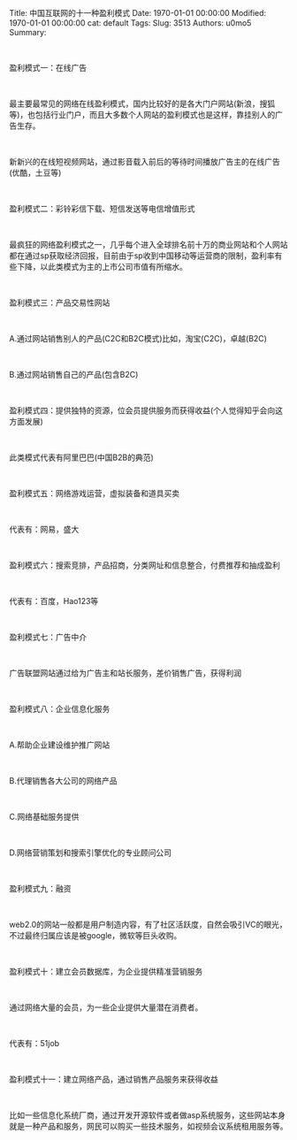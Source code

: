 Title: 中国互联网的十一种盈利模式
Date: 1970-01-01 00:00:00
Modified: 1970-01-01 00:00:00
cat: default
Tags: 
Slug: 3513
Authors: u0mo5 
Summary: 



 

盈利模式一：在线广告

 

最主要最常见的网络在线盈利模式，国内比较好的是各大门户网站(新浪，搜狐等)，也包括行业门户，而且大多数个人网站的盈利模式也是这样，靠挂别人的广告生存。

 

新新兴的在线短视频网站，通过影音载入前后的等待时间播放广告主的在线广告(优酷，土豆等)

 

盈利模式二：彩铃彩信下载、短信发送等电信增值形式

 

最疯狂的网络盈利模式之一，几乎每个进入全球排名前十万的商业网站和个人网站都在通过sp获取经济回报，目前由于sp收到中国移动等运营商的限制，盈利率有些下降，以此类模式为主的上市公司市值有所缩水。

 

盈利模式三：产品交易性网站

 

A.通过网站销售别人的产品(C2C和B2C模式)比如，淘宝(C2C)，卓越(B2C)

 

B.通过网站销售自己的产品(包含B2C)

 

盈利模式四：提供独特的资源，位会员提供服务而获得收益(个人觉得知乎会向这方面发展)

 

此类模式代表有阿里巴巴(中国B2B的典范)

 

盈利模式五：网络游戏运营，虚拟装备和道具买卖

 

代表有：网易，盛大

 

盈利模式六：搜索竞排，产品招商，分类网址和信息整合，付费推荐和抽成盈利

 

代表有：百度，Hao123等

 

盈利模式七：广告中介

 

广告联盟网站通过给为广告主和站长服务，差价销售广告，获得利润

 

盈利模式八：企业信息化服务

 

A.帮助企业建设维护推广网站

 

B.代理销售各大公司的网络产品

 

C.网络基础服务提供

 

D.网络营销策划和搜索引擎优化的专业顾问公司

 

盈利模式九：融资

 

web2.0的网站一般都是用户制造内容，有了社区活跃度，自然会吸引VC的眼光，不过最终归属应该是被google，微软等巨头收购。

 

盈利模式十：建立会员数据库，为企业提供精准营销服务

 

通过网络大量的会员，为一些企业提供大量潜在消费者。

 

代表有：51job

 

盈利模式十一：建立网络产品，通过销售产品服务来获得收益

 

比如一些信息化系统厂商，通过开发开源软件或者做asp系统服务，这些网站本身就是一种产品和服务，网民可以购买一些技术服务，如视频会议系统租用服务等。
